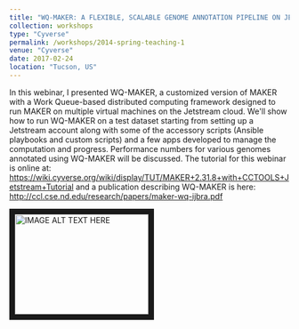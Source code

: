 ```yaml
---
title: "WQ-MAKER: A FLEXIBLE, SCALABLE GENOME ANNOTATION PIPELINE ON JESTREAM CLOUD"
collection: workshops
type: "Cyverse"
permalink: /workshops/2014-spring-teaching-1 
venue: "Cyverse"
date: 2017-02-24
location: "Tucson, US"
---
```


In this webinar, I presented WQ-MAKER, a customized version of MAKER with a Work Queue-based distributed computing framework designed to run MAKER on multiple virtual machines on the Jetstream cloud. We'll show how to run WQ-MAKER on a test dataset starting from setting up a Jetstream account along with some of the accessory scripts (Ansible playbooks and custom scripts) and a few apps developed to manage the computation and progress. Performance numbers for various genomes annotated using WQ-MAKER will be discussed. The tutorial for this webinar is online at: https://wiki.cyverse.org/wiki/display/TUT/MAKER+2.31.8+with+CCTOOLS+Jetstream+Tutorial and a publication describing WQ-MAKER is here: http://ccl.cse.nd.edu/research/papers/maker-wq-ijbra.pdf

<!-- [![WQ-MAKER webinar](https://img.youtube.com/vi/BNBX_9s7LFQ/0.jpg)](https://www.youtube.com/watch?v=BNBX_9s7LFQ) -->

<a href="http://www.youtube.com/watch?feature=player_embedded&v=BNBX_9s7LFQ" target="_blank"><img src="http://img.youtube.com/vi/BNBX_9s7LFQ/0.jpg" 
alt="IMAGE ALT TEXT HERE" width="240" height="180" border="10" /></a>

<!-- https://www.youtube.com/watch?v=BNBX_9s7LFQ -->